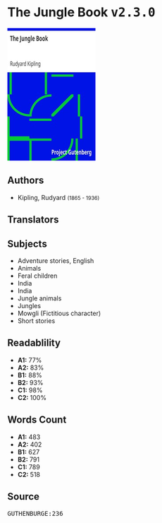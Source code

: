 # The Jungle Book <kbd>v2.3.0</kbd>

![](./cover.medium.jpg "")

## Authors


 - Kipling, Rudyard <small>(1865 - 1936)</small>

## Translators



## Subjects


 - Adventure stories, English
 - Animals
 - Feral children
 - India
 - India
 - Jungle animals
 - Jungles
 - Mowgli (Fictitious character)
 - Short stories

## Readablility


 - **A1:** 77%
 - **A2:** 83%
 - **B1:** 88%
 - **B2:** 93%
 - **C1:** 98%
 - **C2:** 100%

## Words Count


 - **A1:** 483
 - **A2:** 402
 - **B1:** 627
 - **B2:** 791
 - **C1:** 789
 - **C2:** 518

## Source


<kbd>GUTHENBURGE:236</kbd>
